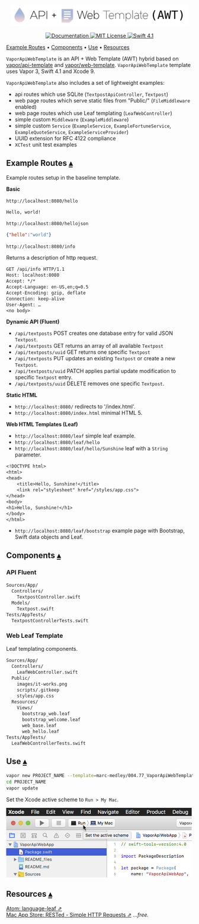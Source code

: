 <p align="center">
    <img src="README_files/AWT.png" width="480" alt="API + Web Template">
    <br>
    <br>
    <a href="http://docs.vapor.codes/3.0/">
        <img src="http://img.shields.io/badge/read_the-docs-2196f3.svg" alt="Documentation">
    </a>
    <a href="LICENSE">
        <img src="http://img.shields.io/badge/license-MIT-brightgreen.svg" alt="MIT License">
    </a>
    <a href="https://swift.org">
        <img src="http://img.shields.io/badge/swift-4.1-brightgreen.svg" alt="Swift 4.1">
    </a>
</p>

<a id=toc></a>
[Example Routes](#ExampleRoutes) • 
[Components](#Components) • 
[Use](#Use) • 
[Resources](#Resources)

`VaporApiWebTemplate` is an API + Web Template (AWT) hybrid based on [vapor/api-template](https://github.com/vapor/api-template) and [vapor/web-template](https://github.com/vapor/web-template).  `VaporApiWebTemplate` template uses Vapor 3, Swift 4.1 and Xcode 9.

`VaporApiWebTemplate` also includes a set of lightweight examples: 

* api routes which use SQLite (`TextpostApiController`, `Textpost`)
* web page routes which serve static files from "Public/" (`FileMiddleware` enabled)
* web page routes which use Leaf templating (`LeafWebController`)
* simple custom `Middleware` (`ExampleMiddleware`)
* simple custom `Service` (`ExampleService`, `ExampleFortuneService`, `ExampleQuoteService`, `ExampleServiceProvider`)
* UUID extension for RFC 4122 compliance
* `XCTest` unit test examples

## Example Routes <a id="ExampleRoutes">[▴](#toc)</a>

Example routes setup in the baseline template.

**Basic**

`http://localhost:8080/hello`

```
Hello, world!
```  

`http://localhost:8080/hellojson`  

``` JSON
{"hello":"world"}
```

`http://localhost:8080/info`  

Returns a description of http request.

``` http
GET /api/info HTTP/1.1
Host: localhost:8080
Accept: */*
Accept-Language: en-US,en;q=0.5
Accept-Encoding: gzip, deflate
Connection: keep-alive
User-Agent: …
<no body>
```

**Dynamic API (Fluent)**

* `/api/textposts` POST creates one database entry for valid JSON `Textpost`.
* `/api/textposts` GET returns an array of all available `Textpost`
* `/api/textposts/uuid` GET returns one specific `Textpost`
* `/api/textposts` PUT updates an existing `Textpost` or create a new `Textpost`. 
* `/api/textposts/uuid` PATCH applies partial update modification to specific `Textpost` entry.
* `/api/textposts/uuid` DELETE removes one specific `Textpost`.

**Static HTML**

* `http://localhost:8080/` redirects to '/index.html'.
* `http://localhost:8080/index.html` minimal HTML 5.

**Web HTML Templates (Leaf)**

* `http://localhost:8080/leaf` simple leaf example.  
* `http://localhost:8080/leaf/hello`
* `http://localhost:8080/leaf/hello/Sunshine` leaf with a `String` parameter.


``` markup
<!DOCTYPE html>
<html>
<head>
	<title>Hello, Sunshine!</title>
	<link rel="stylesheet" href="/styles/app.css">
</head>
<body>
<h1>Hello, Sunshine!</h1>
</body>
</html>
```

* `http://localhost:8080/leaf/bootstrap` example page with Bootstrap, Swift data objects and Leaf. 

## Components  <a id="Components">[▴](#toc)</a>

### API Fluent

```
Sources/App/
  Controllers/
    TextpostController.swift
  Models/
    Textpost.swift
Tests/AppTests/
  TextpostControllerTests.swift
```

### Web Leaf Template

Leaf templating components.

```
Sources/App/
  Controllers/
    LeafWebController.swift
  Public/
    images/it-works.png
    scripts/.gitkeep
    styles/app.css
  Resources/
    Views/
      bootstrap_web.leaf
      bootstrap_welcome.leaf
      web_base.leaf
      web_hello.leaf
Tests/AppTests/
  LeafWebControllerTests.swift
```

## Use <a id="Use">[▴](#toc)</a>

``` bash
vapor new PROJECT_NAME --template=marc-medley/004.77_VaporApiWebTemplate
cd PROJECT_NAME
vapor update
```

Set the Xcode active scheme to `Run > My Mac`.

![](README_files/XcodeSchemeSetting.png)

## Resources <a id="Resources">[▴](#toc)</a>

[Atom: language-leaf ⇗](https://atom.io/packages/language-leaf)  
[Mac App Store: RESTed - Simple HTTP Requests ⇗](https://itunes.apple.com/us/app/rested-simple-http-requests/id421879749) _…free._


